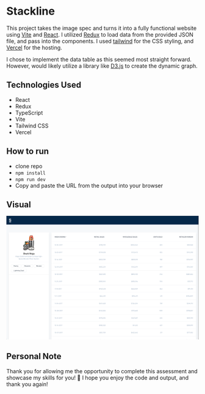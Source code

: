 # Stackline

This project takes the image spec and turns it into a fully functional website using [Vite](https://vitejs.dev/) and [React](https://reactjs.org/). I utilized [Redux](https://redux.js.org/) to load data from the provided JSON file, and pass into the components. I used [tailwind](https://tailwindcss.com/) for the CSS styling, and [Vercel](https://vercel.com/) for the hosting.

I chose to implement the data table as this seemed most straight forward. However, would likely utilize a library like [D3.js](https://d3js.org/) to create the dynamic graph.

## Technologies Used

- React
- Redux
- TypeScript
- Vite
- Tailwind CSS
- Vercel

## How to run

- clone repo
- `npm install`
- `npm run dev`
- Copy and paste the URL from the output into your browser

## Visual

![Screenshot of the completed project](./doc/completed-project-screenshot.png)

## Personal Note

Thank you for allowing me the opportunity to complete this assessment and showcase my skills for you! 🙏 I hope you enjoy the code and output, and thank you again!
